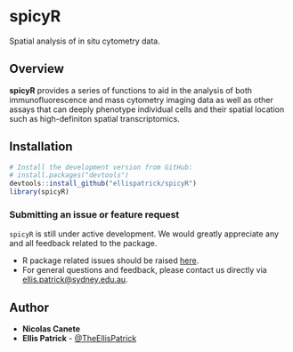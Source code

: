 spicyR
======================================================

Spatial analysis of in situ cytometry data.

Overview
--------

**spicyR** provides a series of functions to aid in the analysis of both 
    immunofluorescence and mass cytometry imaging data as well as other assays that 
    can deeply phenotype individual cells and their spatial location such as 
    high-definiton spatial transcriptomics. 

Installation
--------

```r
# Install the development version from GitHub:
# install.packages("devtools")
devtools::install_github("ellispatrick/spicyR")
library(spicyR)
```

### Submitting an issue or feature request

`spicyR` is still under active development. We would greatly appreciate any and 
all feedback related to the package.

* R package related issues should be raised [here](https://github.com/ellispatrick/spicyR/issues).
* For general questions and feedback, please contact us directly via [ellis.patrick@sydney.edu.au](mailto:ellis.patrick@sydney.edu.au).


## Author

* **Nicolas Canete**
* **Ellis Patrick**  - [@TheEllisPatrick](https://twitter.com/TheEllisPatrick)

